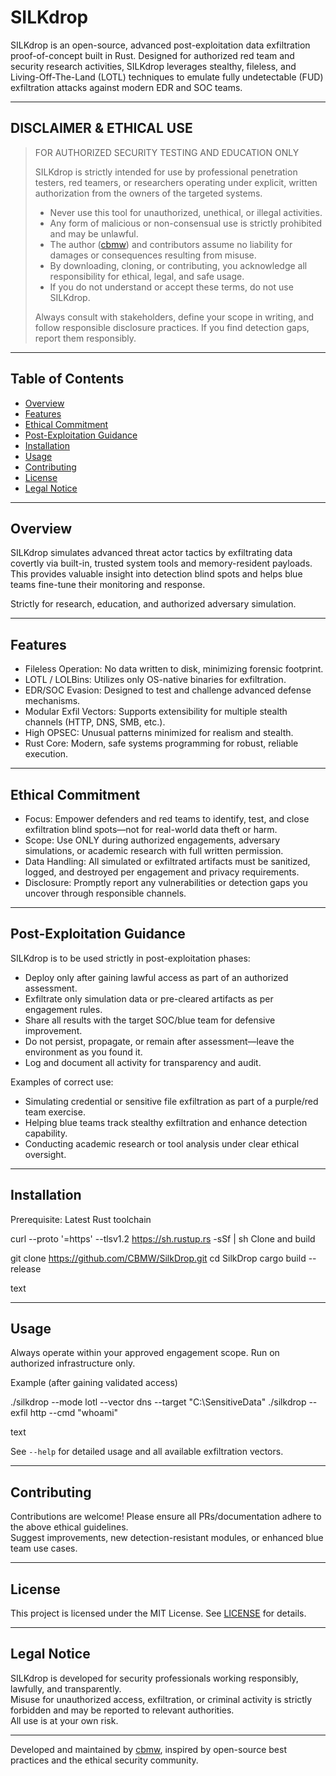 # SILKdrop

SILKdrop is an open-source, advanced post-exploitation data exfiltration proof-of-concept built in Rust. Designed for authorized red team and security research activities, SILKdrop leverages stealthy, fileless, and Living-Off-The-Land (LOTL) techniques to emulate fully undetectable (FUD) exfiltration attacks against modern EDR and SOC teams.

---

## DISCLAIMER & ETHICAL USE

> FOR AUTHORIZED SECURITY TESTING AND EDUCATION ONLY
>
> SILKdrop is strictly intended for use by professional penetration testers, red teamers, or researchers operating under explicit, written authorization from the owners of the targeted systems.
>
> - Never use this tool for unauthorized, unethical, or illegal activities.
> - Any form of malicious or non-consensual use is strictly prohibited and may be unlawful.
> - The author ([cbmw](https://github.com/cbmw)) and contributors assume no liability for damages or consequences resulting from misuse.
> - By downloading, cloning, or contributing, you acknowledge all responsibility for ethical, legal, and safe usage.  
> - If you do not understand or accept these terms, do not use SILKdrop.
>
> Always consult with stakeholders, define your scope in writing, and follow responsible disclosure practices. If you find detection gaps, report them responsibly.

---

## Table of Contents

- [Overview](#overview)
- [Features](#features)
- [Ethical Commitment](#ethical-commitment)
- [Post-Exploitation Guidance](#post-exploitation-guidance)
- [Installation](#installation)
- [Usage](#usage)
- [Contributing](#contributing)
- [License](#license)
- [Legal Notice](#legal-notice)

---

## Overview

SILKdrop simulates advanced threat actor tactics by exfiltrating data covertly via built-in, trusted system tools and memory-resident payloads. This provides valuable insight into detection blind spots and helps blue teams fine-tune their monitoring and response.

Strictly for research, education, and authorized adversary simulation.

---

## Features

- Fileless Operation: No data written to disk, minimizing forensic footprint.
- LOTL / LOLBins: Utilizes only OS-native binaries for exfiltration.
- EDR/SOC Evasion: Designed to test and challenge advanced defense mechanisms.
- Modular Exfil Vectors: Supports extensibility for multiple stealth channels (HTTP, DNS, SMB, etc.).
- High OPSEC: Unusual patterns minimized for realism and stealth.
- Rust Core: Modern, safe systems programming for robust, reliable execution.

---

## Ethical Commitment

- Focus: Empower defenders and red teams to identify, test, and close exfiltration blind spots—not for real-world data theft or harm.
- Scope: Use ONLY during authorized engagements, adversary simulations, or academic research with full written permission.
- Data Handling: All simulated or exfiltrated artifacts must be sanitized, logged, and destroyed per engagement and privacy requirements.
- Disclosure: Promptly report any vulnerabilities or detection gaps you uncover through responsible channels.

---

## Post-Exploitation Guidance

SILKdrop is to be used strictly in post-exploitation phases:
- Deploy only after gaining lawful access as part of an authorized assessment.
- Exfiltrate only simulation data or pre-cleared artifacts as per engagement rules.
- Share all results with the target SOC/blue team for defensive improvement.
- Do not persist, propagate, or remain after assessment—leave the environment as you found it.
- Log and document all activity for transparency and audit.

Examples of correct use:
- Simulating credential or sensitive file exfiltration as part of a purple/red team exercise.
- Helping blue teams track stealthy exfiltration and enhance detection capability.
- Conducting academic research or tool analysis under clear ethical oversight.

---

## Installation

Prerequisite: Latest Rust toolchain

curl --proto '=https' --tlsv1.2 https://sh.rustup.rs -sSf | sh
Clone and build

git clone https://github.com/CBMW/SilkDrop.git
cd SilkDrop
cargo build --release

text

---

## Usage

Always operate within your approved engagement scope. Run on authorized infrastructure only.

Example (after gaining validated access)

./silkdrop --mode lotl --vector dns --target "C:\SensitiveData"
./silkdrop --exfil http --cmd "whoami"

text

See `--help` for detailed usage and all available exfiltration vectors.

---

## Contributing

Contributions are welcome! Please ensure all PRs/documentation adhere to the above ethical guidelines.  
Suggest improvements, new detection-resistant modules, or enhanced blue team use cases.

---

## License

This project is licensed under the MIT License. See [LICENSE](LICENSE) for details.

---

## Legal Notice

SILKdrop is developed for security professionals working responsibly, lawfully, and transparently.  
Misuse for unauthorized access, exfiltration, or criminal activity is strictly forbidden and may be reported to relevant authorities.  
All use is at your own risk.

---

Developed and maintained by [cbmw](https://github.com/cbmw), inspired by open-source best practices and the ethical security community.
